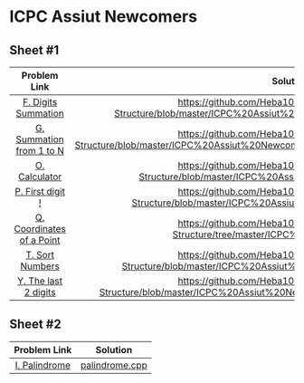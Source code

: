 
# ICPC Assiut Newcomers
## Sheet  #1
| Problem Link  | Solution    | 
| :-----: | :---: | 
|[F. Digits Summation](https://codeforces.com/group/MWSDmqGsZm/contest/219158/problem/F) | https://github.com/Heba106/Algorithms-and-Data-Structure/blob/master/ICPC%20Assiut%20Newcomers/Digits%20Summation.cpp |
|[G. Summation from 1 to N](https://codeforces.com/group/MWSDmqGsZm/contest/219158/problem/G)|https://github.com/Heba106/Algorithms-and-Data-Structure/blob/master/ICPC%20Assiut%20Newcomers/Summation%20from%201%20to%20N.cpp|
| [O. Calculator](https://codeforces.com/group/MWSDmqGsZm/contest/219158/problem/O) | https://github.com/Heba106/Algorithms-and-Data-Structure/blob/master/ICPC%20Assiut%20Newcomers/Calculator.cpp | 
| [P. First digit !](https://codeforces.com/group/MWSDmqGsZm/contest/219158/problem/P) | https://github.com/Heba106/Algorithms-and-Data-Structure/blob/master/ICPC%20Assiut%20Newcomers/First%20digit.cpp | 
| [Q. Coordinates of a Point](https://codeforces.com/group/MWSDmqGsZm/contest/219158/problem/Q) | https://github.com/Heba106/Algorithms-and-Data-Structure/tree/master/ICPC%20Assiut%20Newcomers | 
| [T. Sort Numbers](https://codeforces.com/group/MWSDmqGsZm/contest/219158/problem/T) | https://github.com/Heba106/Algorithms-and-Data-Structure/blob/master/ICPC%20Assiut%20Newcomers/Sort%20Numbers.cpp | 
|[Y. The last 2 digits](https://codeforces.com/group/MWSDmqGsZm/contest/219158/problem/Y)|https://github.com/Heba106/Algorithms-and-Data-Structure/blob/master/ICPC%20Assiut%20Newcomers/The%20last%202%20digits.cpp|

## Sheet  #2 
| Problem Link  | Solution    | 
| :-----: | :---: | 
| [I. Palindrome](https://codeforces.com/group/MWSDmqGsZm/contest/219432/problem/I) | [palindrome.cpp](https://github.com/Heba106/Algorithms-and-Data-Structure/blob/master/ICPC%20Assiut%20Newcomers/palindrome.cpp) |
